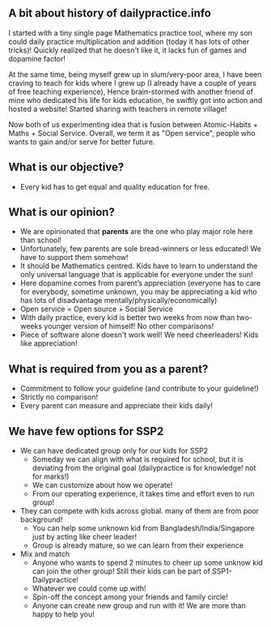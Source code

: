 ## A bit about history of dailypractice.info

I started with a tiny single page Mathematics practice tool, where my son could daily practice multiplication and addition (today it has lots of other tricks)! Quickly realized that he doesn't like it, it lacks fun of games and dopamine factor! 

At the same time, being myself grew up in slum/very-poor area, I have been craving to teach for kids where I grew up (I already have a couple of years of free teaching experience), Hence brain-stormed with another friend of mine who dedicated his life for kids education, he swiftly got into action and hosted a website! Started sharing with teachers in remote village! 

Now both of us experimenting idea that is fusion between Atomic-Habits + Maths + Social Service. Overall, we term it as "Open service", people who wants to gain and/or serve for better future.

## What is our objective?

* Every kid has to get equal and quality education for free.


## What is our opinion?

* We are opinionated that **parents** are the one who play major role here than school!
* Unfortunately, few parents are sole bread-winners or less educated! We have to support them somehow!
* It should be Mathematics centred. Kids have to learn to understand the only universal language that is applicable for everyone under the sun!
* Here dopamine comes from parent’s appreciation (everyone has to care for everybody, sometime unknown, you may be appreciating a kid who has lots of disadvantage mentally/physically/economically)
* Open service = Open source + Social Service
* With daily practice, every kid is better two weeks from now than two-weeks younger version of himself! No other comparisons!
* Piece of software alone doesn't work well! We need cheerleaders! Kids like appreciation!


## What is required from you as a parent?

* Commitment to follow your guideline (and contribute to your guideline!)
* Strictly no comparison!
* Every parent can measure and appreciate their kids daily!


## We have few options for SSP2

* We can have dedicated group only for our kids for SSP2
  * Someday we can align with what is required for school, but it is deviating from the original goal (dailypractice is for knowledge! not for marks!)
  * We can customize about how we operate!
  * From our operating experience, it takes time and effort even to run group!
* They can compete with kids across global. many of them are from poor background!
  * You can help some unknown kid from Bangladesh/India/Singapore just by acting like cheer leader!
  * Group is already mature, so we can learn from their experience
* Mix and match
  * Anyone who wants to spend 2 minutes to cheer up some unknow kid can join the other group! Still their kids can be part of SSP1-Dailypractice!
  * Whatever we could come up with!
  * Spin-off the concept among your friends and family circle!
  * Anyone can create new group and run with it! We are more than happy to help you!